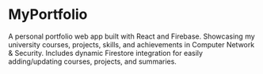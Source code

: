 # MyPortfolio
A personal portfolio web app built with React and Firebase. Showcasing my university courses, projects, skills, and achievements in Computer Network &amp; Security. Includes dynamic Firestore integration for easily adding/updating courses, projects, and summaries.
